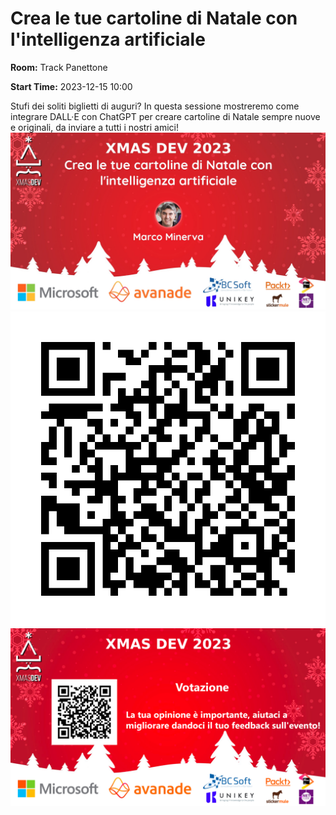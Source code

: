 # Crea le tue cartoline di Natale con l'intelligenza artificiale
**Room:** Track Panettone

**Start Time:** 2023-12-15 10:00

Stufi dei soliti biglietti di auguri? In questa sessione mostreremo come integrare DALL·E con ChatGPT per creare cartoline di Natale sempre nuove e originali, da inviare a tutti i nostri amici!
![Banner](Room1_10_00.jpeg 'SessionBanner')
![QR](qr.png 'Qr')
![Voting Banner](VotingBanner.png 'Voting Banner')

